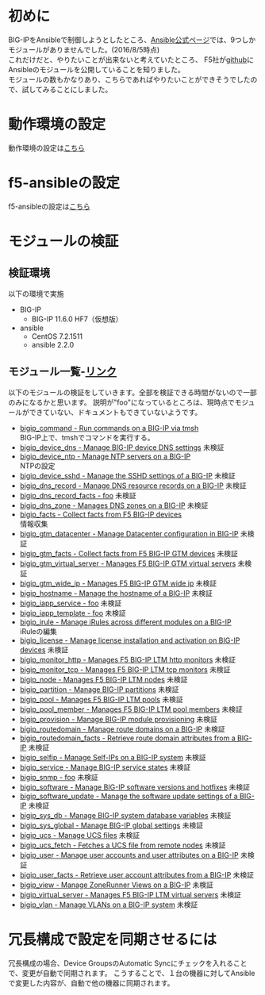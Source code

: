 # 初めに
BIG-IPをAnsibleで制御しようとしたところ、[Ansible公式ページ](http://docs.ansible.com/ansible/list_of_network_modules.html#f5)では、9つしかモジュールがありませんでした。(2016/8/5時点)  
これだけだと、やりたいことが出来ないと考えていたところ、
F5社が[github](https://github.com/F5Networks/f5-ansible)にAnsibleのモジュールを公開していることを知りました。  
モジュールの数もかなりあり、こちらであればやりたいことができそうでしたので、試してみることにしました。  

# 動作環境の設定
動作環境の設定は[こちら](./Setting_Up_the_Environment.md)

# f5-ansibleの設定
f5-ansibleの設定は[こちら](./Setting_Up_f5_ansible.md)

# モジュールの検証
## 検証環境
以下の環境で実施

- BIG-IP
  - BIG-IP 11.6.0 HF7（仮想版）
- ansible
  - CentOS 7.2.1511
  - ansible 2.2.0

## モジュール一覧-[リンク](https://f5-ansible.readthedocs.io/en/latest/modules/list_of_all_modules.html)  
以下のモジュールの検証をしていきます。全部を検証できる時間がないので一部のみになるかと思います。
説明が"foo"になっているところは、現時点でモジュールができていない、ドキュメントもできていないようです。
- [bigip_command - Run commands on a BIG-IP via tmsh](./bigip_command.md)  
BIG-IP上で、tmshでコマンドを実行する。
- [bigip_device_dns - Manage BIG-IP device DNS settings](./bigip_device_dns.md)
未検証
- [bigip_device_ntp - Manage NTP servers on a BIG-IP](./bigip_device_ntp.md)  
NTPの設定
- [bigip_device_sshd - Manage the SSHD settings of a BIG-IP](./bigip_device_sshd.md)
未検証
- [bigip_dns_record - Manage DNS resource records on a BIG-IP](./bigip_dns_record.md)
未検証
- [bigip_dns_record_facts - foo](./bigip_dns_record_facts.md)
未検証
- [bigip_dns_zone - Manages DNS zones on a BIG-IP](./bigip_dns_zone.md)
未検証
- [bigip_facts - Collect facts from F5 BIG-IP devices](./bigip_facts.md)  
情報収集
- [bigip_gtm_datacenter - Manage Datacenter configuration in BIG-IP](./bigip_gtm_datacenter.md)
未検証
- [bigip_gtm_facts - Collect facts from F5 BIG-IP GTM devices](./bigip_gtm_facts.md)
未検証
- [bigip_gtm_virtual_server - Manages F5 BIG-IP GTM virtual servers](./bigip_gtm_virtual_server.md)
未検証
- [bigip_gtm_wide_ip - Manages F5 BIG-IP GTM wide ip](./bigip_gtm_wide_ip.md)
未検証
- [bigip_hostname - Manage the hostname of a BIG-IP](./bigip_hostname.md)
未検証
- [bigip_iapp_service - foo](./bigip_iapp_service.md)
未検証
- [bigip_iapp_template - foo](./bigip_iapp_template.md)
未検証
- [bigip_irule - Manage iRules across different modules on a BIG-IP](./bigip_irule.md)  
iRuleの編集
- [bigip_license - Manage license installation and activation on BIG-IP devices](./bigip_license.md)
未検証
- [bigip_monitor_http - Manages F5 BIG-IP LTM http monitors](./bigip_monitor_http.md)
未検証
- [bigip_monitor_tcp - Manages F5 BIG-IP LTM tcp monitors](./bigip_monitor_tcp.md)
未検証
- [bigip_node - Manages F5 BIG-IP LTM nodes](./bigip_node.md)
未検証
- [bigip_partition - Manage BIG-IP partitions](./bigip_partition.md)
未検証
- [bigip_pool - Manages F5 BIG-IP LTM pools](./bigip_pool.md)
未検証
- [bigip_pool_member - Manages F5 BIG-IP LTM pool members](./bigip_pool_member.md)
未検証
- [bigip_provision - Manage BIG-IP module provisioning](./bigip_provision.md)
未検証
- [bigip_routedomain - Manage route domains on a BIG-IP](./bigip_routedomain.md)
未検証
- [bigip_routedomain_facts - Retrieve route domain attributes from a BIG-IP](./bigip_routedomain_facts.md)
未検証
- [bigip_selfip - Manage Self-IPs on a BIG-IP system](./bigip_selfip.md)
未検証
- [bigip_service - Manage BIG-IP service states](./bigip_service.md)
未検証
- [bigip_snmp - foo](./bigip_snmp.md)
未検証
- [bigip_software - Manage BIG-IP software versions and hotfixes](./bigip_software.md)
未検証
- [bigip_software_update - Manage the software update settings of a BIG-IP](./bigip_software_update.md)
未検証
- [bigip_sys_db - Manage BIG-IP system database variables](./bigip_sys_db.md)
未検証
- [bigip_sys_global - Manage BIG-IP global settings](./bigip_sys_global.md)
未検証
- [bigip_ucs - Manage UCS files](./bigip_ucs.md)
未検証
- [bigip_ucs_fetch - Fetches a UCS file from remote nodes](./bigip_ucs_fetch.md)
未検証
- [bigip_user - Manage user accounts and user attributes on a BIG-IP](./bigip_user.md)
未検証
- [bigip_user_facts - Retrieve user account attributes from a BIG-IP](./bigip_user_facts.md)
未検証
- [bigip_view - Manage ZoneRunner Views on a BIG-IP](./bigip_view.md)
未検証
- [bigip_virtual_server - Manages F5 BIG-IP LTM virtual servers](./bigip_virtual_server.md)
未検証
- [bigip_vlan - Manage VLANs on a BIG-IP system](./bigip_vlan.md)
未検証

# 冗長構成で設定を同期させるには
冗長構成の場合、Device GroupsのAutomatic Syncにチェックを入れることで、変更が自動で同期されます。
こうすることで、１台の機器に対してAnsibleで変更した内容が、自動で他の機器に同期されます。
